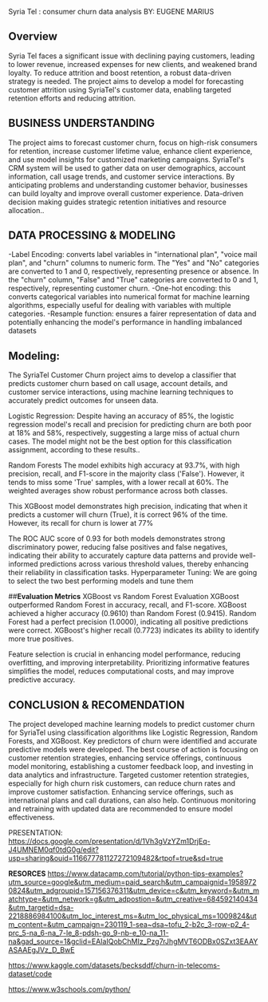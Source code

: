 Syria Tel :
consumer churn data analysis
BY: EUGENE MARIUS

## **Overview**

Syria Tel faces a significant issue with declining paying customers, leading to lower revenue, increased expenses for new clients, and weakened brand loyalty. To reduce attrition and boost retention, a robust data-driven strategy is needed. The project aims to develop a model for forecasting customer attrition using SyriaTel's customer data, enabling targeted retention efforts and reducing attrition.

## **BUSINESS UNDERSTANDING**
The project aims to forecast customer churn, focus on high-risk consumers for retention, increase customer lifetime value, enhance client experience, and use model insights for customized marketing campaigns. 
SyriaTel's CRM system will be used to gather data on user demographics, account information, call usage trends, and customer service interactions. By anticipating problems and understanding customer behavior, businesses can build loyalty and improve overall customer experience. Data-driven decision making guides strategic retention initiatives and resource allocation.. 

## **DATA PROCESSING & MODELING**
-Label Encoding: converts label variables in "international plan", "voice mail plan", and "churn" columns to numeric form. The "Yes" and "No" categories are converted to 1 and 0, respectively, representing presence or absence. In the "churn" column, "False" and "True" categories are converted to 0 and 1, respectively, representing customer churn.
-One-hot encoding:  this converts categorical variables into numerical format for machine learning algorithms, especially useful for dealing with variables with multiple categories.
-Resample function: ensures a fairer representation of data and potentially enhancing the model's performance in handling imbalanced datasets

## **Modeling:** 
The SyriaTel Customer Churn project aims to develop a classifier that predicts customer churn based on call usage, account details, and customer service interactions, using machine learning techniques to accurately predict outcomes for unseen data.

Logistic Regression: 
Despite having an accuracy of 85%, the logistic regression model's recall and precision for predicting churn are both poor at 18% and 58%, respectively, suggesting a large miss of actual churn cases. The model might not be the best option for this classification assignment, according to these results..

Random Forests
The model exhibits high accuracy at 93.7%, with high precision, recall, and F1-score in the majority class ('False'). However, it tends to miss some 'True' samples, with a lower recall at 60%. The weighted averages show robust performance across both classes.

This XGBoost model demonstrates high precision, indicating that when it predicts a customer will churn (True), it is correct 96% of the time. However, its recall for churn is lower at 77%

The ROC AUC score of 0.93 for both models demonstrates strong discriminatory power, reducing false positives and false negatives, indicating their ability to accurately capture data patterns and provide well-informed predictions across various threshold values, thereby enhancing their reliability in classification tasks.
Hyperparameter Tuning:
We are going to select the two best performing models and tune them

##**Evaluation Metrics**
XGBoost vs Random Forest Evaluation
XGBoost outperformed Random Forest in accuracy, recall, and F1-score.
XGBoost achieved a higher accuracy (0.9610) than Random Forest (0.9415).
Random Forest had a perfect precision (1.0000), indicating all positive predictions were correct.
XGBoost's higher recall (0.7723) indicates its ability to identify more true positives.

Feature selection is crucial in enhancing model performance, reducing overfitting, and improving interpretability. Prioritizing informative features simplifies the model, reduces computational costs, and may improve predictive accuracy.

## **CONCLUSION & RECOMENDATION**
The project developed machine learning models to predict customer churn for SyriaTel using classification algorithms like Logistic Regression, Random Forests, and XGBoost. Key predictors of churn were identified and accurate predictive models were developed. 
The best course of action is focusing on customer retention strategies, enhancing service offerings, continuous model monitoring, establishing a customer feedback loop, and investing in data analytics and infrastructure. 
Targeted customer retention strategies, especially for high churn risk customers, can reduce churn rates and improve customer satisfaction. 
Enhancing service offerings, such as international plans and call durations, can also help. Continuous monitoring and retraining with updated data are recommended to ensure model effectiveness.


PRESENTATION: https://docs.google.com/presentation/d/1Vh3gVzYZm1DrjEq-J4UMNEM0qf0tdG0g/edit?usp=sharing&ouid=116677781127272109482&rtpof=true&sd=true

**RESORCES**
https://www.datacamp.com/tutorial/python-tips-examples?utm_source=google&utm_medium=paid_search&utm_campaignid=19589720824&utm_adgroupid=157156376311&utm_device=c&utm_keyword=&utm_matchtype=&utm_network=g&utm_adpostion=&utm_creative=684592140434&utm_targetid=dsa-2218886984100&utm_loc_interest_ms=&utm_loc_physical_ms=1009824&utm_content=&utm_campaign=230119_1-sea~dsa~tofu_2-b2c_3-row-p2_4-prc_5-na_6-na_7-le_8-pdsh-go_9-nb-e_10-na_11-na&gad_source=1&gclid=EAIaIQobChMIz_Pzg7rJhgMVT6ODBx0SZxt3EAAYASAAEgJVz_D_BwE

https://www.kaggle.com/datasets/becksddf/churn-in-telecoms-dataset/code

https://www.w3schools.com/python/

